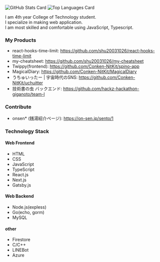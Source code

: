 ![GitHub Stats Card](https://github-readme-stats.vercel.app/api?username=shu20031026&show_icons=true&count_private=true&theme=dark)
![Top Languages Card](https://github-readme-stats.vercel.app/api/top-langs?username=shu20031026&langs_count=5&theme=dark&hide=jupyter%20notebook,html)

I am 4th year College of Technology student.<br/>
I specialize in making web application.<br/>
I am most skilled and comfortable using JavaScript, Typescript.

### My Products
- react-hooks-time-limit: https://github.com/shu20031026/react-hooks-time-limit
- my-cheatsheet: https://github.com/shu20031026/my-cheatsheet
- Twippy(frontend): https://github.com/Conken-NitKit/spino-app
- MagicalDiary: https://github.com/Conken-NitKit/MagicalDiary
- うちゅいったー | 宇宙時代のSNS: https://github.com/Conken-NitKit/uchuitter
- 技術書の虫 バックエンド: https://github.com/hackz-hackathon-giganoto/team-l

### Contribute
- onsen* (銭湯紹介ページ): https://on-sen.jp/sento/1

### Technology Stack
#### Web Frontend
- HTML
- CSS
- JavaScript
- TypeScript
- React.js
- Next.js
- Gatsby.js

#### Web Backend
- Node.js(expless)
- Go(echo, gorm)
- MySQL

#### other
- Firestore
- C/C++
- LINEBot
- Azure

<!--
**shu20031026/shu20031026** is a ✨ _special_ ✨ repository because its `README.md` (this file) appears on your GitHub profile.

Here are some ideas to get you started:

- 🔭 I’m currently working on ...
- 🌱 I’m currently learning ...
- 👯 I’m looking to collaborate on ...
- 🤔 I’m looking for help with ...
- 💬 Ask me about ...
- 📫 How to reach me: ...
- 😄 Pronouns: ...
- ⚡ Fun fact: ...
-->
